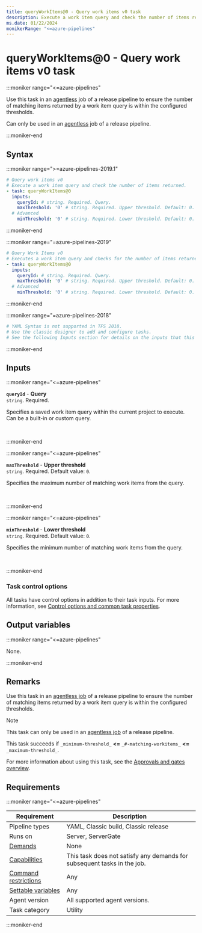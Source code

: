 ```yaml
---
title: queryWorkItems@0 - Query work items v0 task
description: Execute a work item query and check the number of items returned.
ms.date: 01/22/2024
monikerRange: "<=azure-pipelines"
---
```


# queryWorkItems@0 - Query work items v0 task

<!-- :::description::: -->
:::moniker range="<=azure-pipelines"

<!-- :::editable-content name="description"::: -->
Use this task in an [agentless](/azure/devops/pipelines/process/phases) job of a release pipeline to ensure the number of matching items returned by a work item query is within the configured thresholds.

Can only be used in an [agentless](/azure/devops/pipelines/process/phases) job of a release pipeline.
<!-- :::editable-content-end::: -->

:::moniker-end
<!-- :::description-end::: -->

<!-- :::syntax::: -->
## Syntax

:::moniker range=">=azure-pipelines-2019.1"

```yaml
# Query work items v0
# Execute a work item query and check the number of items returned.
- task: queryWorkItems@0
  inputs:
    queryId: # string. Required. Query. 
    maxThreshold: '0' # string. Required. Upper threshold. Default: 0.
  # Advanced
    minThreshold: '0' # string. Required. Lower threshold. Default: 0.
```

:::moniker-end

:::moniker range="=azure-pipelines-2019"

```yaml
# Query Work Items v0
# Executes a work item query and checks for the number of items returned.
- task: queryWorkItems@0
  inputs:
    queryId: # string. Required. Query. 
    maxThreshold: '0' # string. Required. Upper threshold. Default: 0.
  # Advanced
    minThreshold: '0' # string. Required. Lower threshold. Default: 0.
```

:::moniker-end

:::moniker range="=azure-pipelines-2018"

```yaml
# YAML Syntax is not supported in TFS 2018.
# Use the classic designer to add and configure tasks.
# See the following Inputs section for details on the inputs that this task supports.
```

:::moniker-end
<!-- :::syntax-end::: -->

<!-- :::inputs::: -->
## Inputs

<!-- :::item name="queryId"::: -->
:::moniker range="<=azure-pipelines"

**`queryId`** - **Query**<br>
`string`. Required.<br>
<!-- :::editable-content name="helpMarkDown"::: -->
Specifies a saved work item query within the current project to execute. Can be a built-in or custom query.
<!-- :::editable-content-end::: -->
<br>

:::moniker-end
<!-- :::item-end::: -->
<!-- :::item name="maxThreshold"::: -->
:::moniker range="<=azure-pipelines"

**`maxThreshold`** - **Upper threshold**<br>
`string`. Required. Default value: `0`.<br>
<!-- :::editable-content name="helpMarkDown"::: -->
Specifies the maximum number of matching work items from the query.
<!-- :::editable-content-end::: -->
<br>

:::moniker-end
<!-- :::item-end::: -->
<!-- :::item name="minThreshold"::: -->
:::moniker range="<=azure-pipelines"

**`minThreshold`** - **Lower threshold**<br>
`string`. Required. Default value: `0`.<br>
<!-- :::editable-content name="helpMarkDown"::: -->
Specifies the minimum number of matching work items from the query.
<!-- :::editable-content-end::: -->
<br>

:::moniker-end
<!-- :::item-end::: -->

### Task control options

All tasks have control options in addition to their task inputs. For more information, see [Control options and common task properties](/azure/devops/pipelines/yaml-schema/steps-task#common-task-properties).
<!-- :::inputs-end::: -->

<!-- :::outputVariables::: -->
## Output variables

:::moniker range="<=azure-pipelines"

None.

:::moniker-end
<!-- :::outputVariables-end::: -->

<!-- :::remarks::: -->
<!-- :::editable-content name="remarks"::: -->
## Remarks

Use this task in an [agentless job](/azure/devops/pipelines/process/phases#server-jobs) of a release pipeline to ensure the number of matching items returned by a work item query is within the configured thresholds.

> [!NOTE]
> This task can only be used in an [agentless job](/azure/devops/pipelines/process/phases#server-jobs) of a release pipeline.

This task succeeds if `_minimum-threshold_` **&lt;=** `_#-matching-workitems_` **&lt;=** `_maximum-threshold_`.

For more information about using this task, see the [Approvals and gates overview](/azure/devops/pipelines/release/approvals/).
<!-- :::editable-content-end::: -->
<!-- :::remarks-end::: -->

<!-- :::examples::: -->
<!-- :::editable-content name="examples"::: -->
<!-- :::editable-content-end::: -->
<!-- :::examples-end::: -->

<!-- :::properties::: -->
## Requirements

:::moniker range="<=azure-pipelines"

| Requirement | Description |
|-------------|-------------|
| Pipeline types | YAML, Classic build, Classic release |
| Runs on | Server, ServerGate |
| [Demands](/azure/devops/pipelines/process/demands) | None |
| [Capabilities](/azure/devops/pipelines/agents/agents#capabilities) | This task does not satisfy any demands for subsequent tasks in the job. |
| [Command restrictions](/azure/devops/pipelines/security/templates#agent-logging-command-restrictions) | Any |
| [Settable variables](/azure/devops/pipelines/security/templates#agent-logging-command-restrictions) | Any |
| Agent version | All supported agent versions. |
| Task category | Utility |

:::moniker-end
<!-- :::properties-end::: -->

<!-- :::see-also::: -->
<!-- :::editable-content name="seeAlso"::: -->
<!-- :::editable-content-end::: -->
<!-- :::see-also-end::: -->